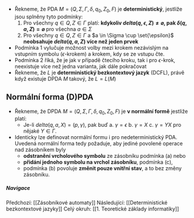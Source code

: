 - Řekneme, že PDA $M = (Q, \Sigma, \Gamma, \delta, q_{0}, Z_{0}, F)$ je **deterministický**, jestliže jsou splněny tyto podmínky:
	1. Pro všechny $q \in Q, Z \in \Gamma$ platí: **kdykoliv $delta(q, \epsilon, Z) \neq \varnothing$, pak $\delta(q, a, Z) = \varnothing$** pro všechna $a \in \Sigma$
	2. Pro všechny $q \in Q, Z \in \Gamma$ a $a \in \Sigma \cup \set{\epsilon}$ **neobsahuje $delta(q, a, Z)$ více než jeden prvek**
- Podmínka 1 vylučuje možnost volby mezi krokem nezávislým na vstupním symbolu ($\epsilon$-krokem) a krokem, kdy se ze vstupu čte.
- Podmínka 2 říká, že je jak v případě čtecího kroku, tak i pro $\epsilon$-krok, neexistuje více než jedna varianta, jak dále pokračovat
- Řekneme, že $L$ je **deterministický bezkontextový jazyk** (DCFL), právě když existuje DPDA $M$ takový, že $L=L(M)$

## Normální forma (D)PDA
- Řekneme, že DPDA $M = (Q, \Sigma, \Gamma, \delta, q_{0}, Z_{0}, F)$ je **v normální formě** jestliže platí:
	- Je-li $delta(q, a, X) = (p, \gamma)$, pak buď
		a. $\gamma = \epsilon$
		b. $\gamma = X$
		c. $\gamma = YX$ pro nějaké $Y \in \Gamma$.
- Identicky lze definovat normální formu i pro nedeterministický PDA. Uvedená normální forma tedy požaduje, aby jediné povolené operace nad zásobníkem byly 
	- **odstranění vrcholového symbolu** ze zásobníku podmínka (a) nebo 
	- **přidání jednoho symbolu na vrchol zásobníku**, podmínka (c),
	- podmínka (b) povoluje **změnit pouze vnitřní stav**, a to bez změny zásobníku.

##### Navigace
Předchozí:  [[Zásobníkové automaty]]
Následující: [[Deterministické bezkontextové jazyky]]
Celý okruh: [[1. Teoretické základy informatiky]]